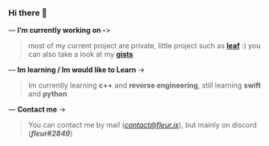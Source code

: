 ### Hi there 👋

— **I’m currently working on -**>
> most of my current project are private, little project such as **[leaf](https://github.com/withs/leaf)** :) you can also take a look at my **[gists](https://gist.github.com/withs)** 

— **Im learning / Im would like to Learn** ->
> Im currently learning **c++** and **reverse engineering**, still learning **swift** and **python**

— **Contact me** ->
> You can contact me by mail (*contact@fleur.is*), but mainly on discord (***fleur#2849***)

